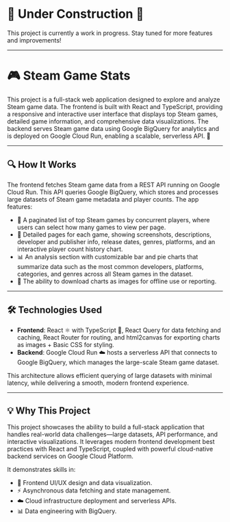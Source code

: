 # 🚧 Under Construction 🚧

This project is currently a work in progress. Stay tuned for more features and improvements!

---

# 🎮 Steam Game Stats

This project is a full-stack web application designed to explore and analyze Steam game data. The frontend is built with React and TypeScript, providing a responsive and interactive user interface that displays top Steam games, detailed game information, and comprehensive data visualizations. The backend serves Steam game data using Google BigQuery for analytics and is deployed on Google Cloud Run, enabling a scalable, serverless API. 🚀

---

## 🔍 How It Works

The frontend fetches Steam game data from a REST API running on Google Cloud Run. This API queries Google BigQuery, which stores and processes large datasets of Steam game metadata and player counts. The app features:

- 📄 A paginated list of top Steam games by concurrent players, where users can select how many games to view per page.
- 🎯 Detailed pages for each game, showing screenshots, descriptions, developer and publisher info, release dates, genres, platforms, and an interactive player count history chart.
- 📊 An analysis section with customizable bar and pie charts that summarize data such as the most common developers, platforms, categories, and genres across all Steam games in the dataset.
- 💾 The ability to download charts as images for offline use or reporting.

---

## 🛠️ Technologies Used

- **Frontend**: React ⚛️ with TypeScript 📝, React Query for data fetching and caching, React Router for routing, and html2canvas for exporting charts as images + Basic CSS for styling.
- **Backend**: Google Cloud Run ☁️ hosts a serverless API that connects to Google BigQuery, which manages the large-scale Steam game dataset.
  
This architecture allows efficient querying of large datasets with minimal latency, while delivering a smooth, modern frontend experience.

---

## 💡 Why This Project

This project showcases the ability to build a full-stack application that handles real-world data challenges—large datasets, API performance, and interactive visualizations. It leverages modern frontend development best practices with React and TypeScript, coupled with powerful cloud-native backend services on Google Cloud Platform.

It demonstrates skills in:

- 🎨 Frontend UI/UX design and data visualization.
- ⚡ Asynchronous data fetching and state management.
- ☁️ Cloud infrastructure deployment and serverless APIs.
- 📊 Data engineering with BigQuery.

